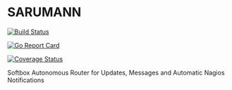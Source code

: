 # SARUMANN

[![Build Status](https://travis-ci.org/axamon/sarumann.svg?branch=master)](https://travis-ci.org/axamon/sarumann)

[![Go Report Card](https://goreportcard.com/badge/github.com/axamon/sarumann)](https://goreportcard.com/report/github.com/axamon/sarumann)

[![Coverage Status](https://coveralls.io/repos/github/axamon/sarumann/badge.svg?branch=master)](https://coveralls.io/github/axamon/sarumann?branch=master)

Softbox Autonomous Router for Updates, Messages and Automatic Nagios Notifications

